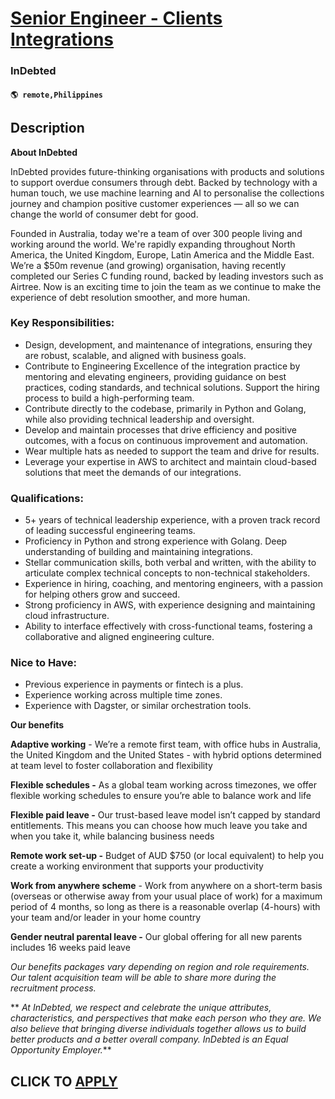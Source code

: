 # [Senior Engineer - Clients Integrations](https://www.remotewlb.com/apply/senior-engineer-clients-integrations)  
### InDebted  
#### `🌎 remote,Philippines`  

## Description

 **About InDebted**

  

InDebted provides future-thinking organisations with products and solutions to support overdue consumers through debt. Backed by technology with a human touch, we use machine learning and AI to personalise the collections journey and champion positive customer experiences — all so we can change the world of consumer debt for good.

  

Founded in Australia, today we're a team of over 300 people living and working around the world. We're rapidly expanding throughout North America, the United Kingdom, Europe, Latin America and the Middle East. We’re a $50m revenue (and growing) organisation, having recently completed our Series C funding round, backed by leading investors such as Airtree. Now is an exciting time to join the team as we continue to make the experience of debt resolution smoother, and more human.

  

  

### Key Responsibilities:

* Design, development, and maintenance of integrations, ensuring they are robust, scalable, and aligned with business goals.
* Contribute to Engineering Excellence of the integration practice by mentoring and elevating engineers, providing guidance on best practices, coding standards, and technical solutions. Support the hiring process to build a high-performing team.
* Contribute directly to the codebase, primarily in Python and Golang, while also providing technical leadership and oversight.
* Develop and maintain processes that drive efficiency and positive outcomes, with a focus on continuous improvement and automation.
* Wear multiple hats as needed to support the team and drive for results.
* Leverage your expertise in AWS to architect and maintain cloud-based solutions that meet the demands of our integrations.

  

### Qualifications:

* 5+ years of technical leadership experience, with a proven track record of leading successful engineering teams.
* Proficiency in Python and strong experience with Golang. Deep understanding of building and maintaining integrations.
* Stellar communication skills, both verbal and written, with the ability to articulate complex technical concepts to non-technical stakeholders.
* Experience in hiring, coaching, and mentoring engineers, with a passion for helping others grow and succeed.
* Strong proficiency in AWS, with experience designing and maintaining cloud infrastructure.
* Ability to interface effectively with cross-functional teams, fostering a collaborative and aligned engineering culture.

  

### Nice to Have:

* Previous experience in payments or fintech is a plus.
* Experience working across multiple time zones.
* Experience with Dagster, or similar orchestration tools.

  

 **Our benefits**

  

 **Adaptive working** \- We’re a remote first team, with office hubs in Australia, the United Kingdom and the United States - with hybrid options determined at team level to foster collaboration and flexibility

 **Flexible schedules -** As a global team working across timezones, we offer flexible working schedules to ensure you’re able to balance work and life

 **Flexible paid leave -** Our trust-based leave model isn’t capped by standard entitlements. This means you can choose how much leave you take and when you take it, while balancing business needs

 **Remote work set-up -** Budget of AUD $750 (or local equivalent) to help you create a working environment that supports your productivity

 **Work from anywhere scheme** \- Work from anywhere on a short-term basis (overseas or otherwise away from your usual place of work) for a maximum period of 4 months, so long as there is a reasonable overlap (4-hours) with your team and/or leader in your home country

 **Gender neutral parental leave -** Our global offering for all new parents includes 16 weeks paid leave

  

 _Our benefits packages vary depending on region and role requirements. Our talent acquisition team will be able to share more during the recruitment process._

  

 ** _At InDebted, we respect and celebrate the unique attributes, characteristics, and perspectives that make each person who they are. We also believe that bringing diverse individuals together allows us to build better products and a better overall company. InDebted is an Equal Opportunity Employer._**

  

  
## CLICK TO [APPLY](https://www.remotewlb.com/apply/senior-engineer-clients-integrations)


